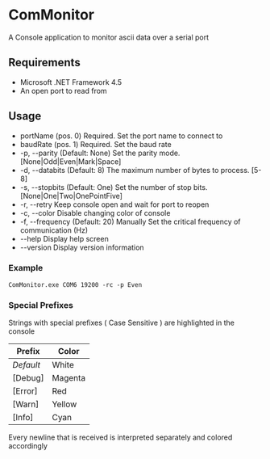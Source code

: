 # ComMonitor

A Console application to monitor ascii data over a serial port

## Requirements

* Microsoft .NET Framework 4.5
* An open port to read from

## Usage

*   portName (pos. 0)    Required. Set the port name to connect to
*   baudRate (pos. 1)    Required. Set the baud rate
*   -p, --parity         (Default: None) Set the parity mode. [None|Odd|Even|Mark|Space]
*   -d, --databits       (Default: 8) The maximum number of bytes to process. [5-8]
*   -s, --stopbits       (Default: One) Set the number of stop bits. [None|One|Two|OnePointFive]
*   -r, --retry          Keep console open and wait for port to reopen
*   -c, --color          Disable changing color of console
*   -f, --frequency      (Default: 20) Manually Set the critical frequency of communication (Hz)
*   --help               Display help screen
*   --version            Display version information

###   Example
`ComMonitor.exe COM6 19200 -rc -p Even`

###   Special Prefixes
Strings with special prefixes ( Case Sensitive ) are highlighted in the console

| Prefix        | Color         |
| ------------- |---------------|
| _Default_     | White         |
| [Debug]       | Magenta       |
| [Error]       | Red           |
| [Warn]        | Yellow        |
| [Info]        | Cyan          |

Every newline that is received is interpreted separately and colored accordingly
